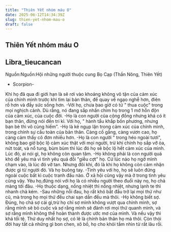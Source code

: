 ```yaml
---
title: "Thiên Yết nhóm máu O"
date: 2025-06-12T14:34:39Z
slug: thien-yet-nhom-mau-o
draft: false
---
```


## Thiên Yết nhóm máu O

## Libra_tieucancan

Nguồn:Nguồn:Hội những người thuộc cung
Bọ Cạp (Thần Nông, Thiên Yết)
- Scorpion-


Khi họ đã qua đi giới hạn là sẽ rơi
vào khoảng không vô tận của cảm
xúc của chính mình trước khi tìm
lại bản thân, để quay về ngạo
nghễ hơn, điên rồ hơn và đầy sức
sống hơn.
-Với họ, chưa bao giờ có từ " thua
cuộc" trong mọi nghịch cảnh. Dù
rằng, nó đang sắp nhấn chìm họ
trong 1 mớ hỗn độn của cảm xúc,
của cuộc đời.
-Họ là con người của cộng đồng
nhưng khá có ít bạn thân, đừng
nói đến tri kỉ. Với họ, " hành tẩu
khắp bốn phương, nhưng bạn bè
thì vô cùng hiếm".
-Họ là kẻ ngụp lặn trong cảm xúc
của chính mình, trong chính sự
cầu toàn của bản thân. Càng cố
gắng, càng vươn cao, họ càng cảm
thấy cô đơn nhiều hơn.
-Họ là con người " trong héo ngoài
tươi", không bao giờ bộc lộ cảm
xúc thật với mọi người, trừ khi
chính họ sắp vỡ òa, nứt toát, và
nổ tung, bùm bùm thì lúc đó họ sẽ
bộc lộ hết cảm xúc của mình. Lúc
đó, ai nói gì, họ không còn quan
tâm.
-Họ không phải là con người quá
khó để yêu mà vì tình yêu quá đỗi
"giễu cợt" họ. Cứ lúc nào họ ngỡ
mình chạm vào, là lúc đó vỡ tan.
Nhưng đôi khi, đó là khi họ không
còn cảm nhận được gì từ người
đó.
Và họ buông tay.
-Tình yêu với họ, họ sẽ luôn đứng
ngoài cuộc bất kì cuộc tranh đấu
nào. Ở xã hội cũng vậy mà ở
trong tình yêu cũng vậy. Yêu
họ,đừng nói với họ là có nhiều
người theo đuổi này nọ, họ chả
màng tới đâu.
-Họ thuộc dạng, nồng nhiệt thì
nồng nhiệt, nhưng lạnh te thì
nhanh chả kém.
-Sau những nỗi đau, họ rất khó
bắt đầu trở lại mọi thứ như cũ, mà
trong họ mọi thứ đều chai sạn
dần đều mà thôi.
-Họ không biết sợ. Đúng, họ chả
sợ cái gì,trừ họ chỉ sợ mình không
vượt qua chính mình, sợ rằng
mình sẽ bỏ cuộc và sợ rằng mình
sẽ đánh rơi mọi thứ quanh mình,
và sợ rằng mình không thể hoàn
thành được ước mơ của mình. Và
nếu vậy thì khá tồi tệ.
Thứ duy nhất họ sợ, có lẽ là chính
bản thân họ mà thôi.
Còn thói đời hay tất cả những gì
bon chen, xô bồ, họ cho khỏi tầm
nhìn từ rất lâu rồi.